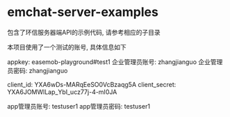 emchat-server-examples
======================

包含了环信服务器端API的示例代码, 请参考相应的子目录

本项目使用了一个测试的账号, 具体信息如下

appkey: easemob-playground#test1
企业管理员账号: zhangjianguo
企业管理员密码: zhangjianguo 

client_id: YXA6wDs-MARqEeSO0VcBzaqg5A
client_secret: YXA6JOMWlLap_YbI_ucz77j-4-mI0JA

app管理员账号: testuser1
app管理员密码: testuser1